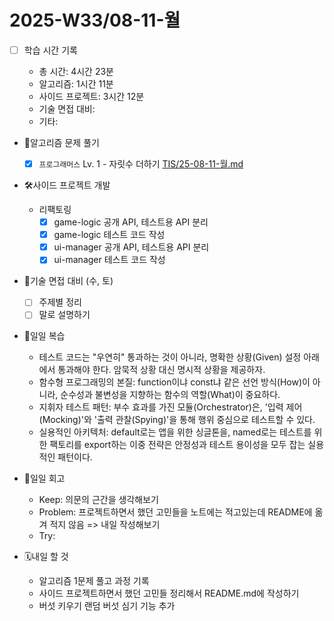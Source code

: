 <!-- 예시: 2025-W32/08-06-수 -->

# 2025-W33/08-11-월

- [ ] 학습 시간 기록

  - 총 시간: 4시간 23분
  - 알고리즘: 1시간 11분
  - 사이드 프로젝트: 3시간 12분
  - 기술 면접 대비:
  - 기타:

- 🧠알고리즘 문제 풀기

  - [x] `프로그래머스` Lv. 1 - 자릿수 더하기 [TIS/25-08-11-월.md](/algorithm/TIS/25-08-11-월.md)

- 🛠️사이드 프로젝트 개발

  - 리팩토링
    - [x] game-logic 공개 API, 테스트용 API 분리
    - [x] game-logic 테스트 코드 작성
    - [x] ui-manager 공개 API, 테스트용 API 분리
    - [x] ui-manager 테스트 코드 작성

- 🤝기술 면접 대비 (수, 토)

  - [ ] 주제별 정리
  - [ ] 말로 설명하기

- 🔄일일 복습

  - 테스트 코드는 "우연히" 통과하는 것이 아니라, 명확한 상황(Given) 설정 아래에서 통과해야 한다. 암묵적 상황 대신 명시적 상황을 제공하자.
  - 함수형 프로그래밍의 본질: function이냐 const냐 같은 선언 방식(How)이 아니라, 순수성과 불변성을 지향하는 함수의 역할(What)이 중요하다.
  - 지휘자 테스트 패턴: 부수 효과를 가진 모듈(Orchestrator)은, '입력 제어(Mocking)'와 '출력 관찰(Spying)'을 통해 행위 중심으로 테스트할 수 있다.
  - 실용적인 아키텍처: default로는 앱을 위한 싱글톤을, named로는 테스트를 위한 팩토리를 export하는 이중 전략은 안정성과 테스트 용이성을 모두 잡는 실용적인 패턴이다.

- 🔄일일 회고

  - Keep: 의문의 근간을 생각해보기
  - Problem: 프로젝트하면서 했던 고민들을 노트에는 적고있는데 README에 옮겨 적지 않음 => 내일 작성해보기
  - Try:

- 🗓️내일 할 것

  - 알고리즘 1문제 풀고 과정 기록
  - 사이드 프로젝트하면서 했던 고민들 정리해서 README.md에 작성하기
  - 버섯 키우기 랜덤 버섯 심기 기능 추가
